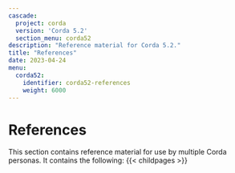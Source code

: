 ```yaml
---
cascade:
  project: corda
  version: 'Corda 5.2'
  section_menu: corda52
description: "Reference material for Corda 5.2."
title: "References"
date: 2023-04-24
menu:
  corda52:
    identifier: corda52-references
    weight: 6000
---
```

# References

This section contains reference material for use by multiple Corda personas. It contains the following:
{{< childpages >}}
